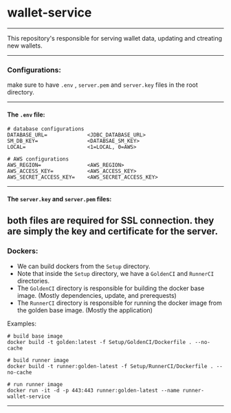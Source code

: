 # wallet-service

---

This repository's responsible for serving wallet data, updating and ctreating new wallets. 

---

### Configurations:
make sure to have `.env` , `server.pem` and  `server.key` files in the root directory.

---

#### The `.env` file:
```.dotenv
# database configurations
DATABASE_URL=             <JDBC_DATABASE_URL>
SM_DB_KEY=                <DATABSAE_SM_KEY>
LOCAL=                    <1=LOCAL, 0=AWS>

# AWS configurations
AWS_REGION=               <AWS_REGION>
AWS_ACCESS_KEY=           <AWS_ACCESS_KEY>
AWS_SECRET_ACCESS_KEY=    <AWS_SECRET_ACCESS_KEY>
```
---

#### The `server.key` and `server.pem` files:
both files are required for SSL connection.
they are simply the key and certificate for the server.
---

### Dockers:

- We can build dockers from the `Setup` directory. 
- Note that inside the `Setup` directory, we have a `GoldenCI` and `RunnerCI` directories.
- The `GoldenCI` directory is responsible for building the docker base image. (Mostly dependencies, update, and prerequests)
- The `RunnerCI` directory is responsible for running the docker image from the golden base image. (Mostly the application)

Examples:
```shell
# build base image
docker build -t golden:latest -f Setup/GoldenCI/Dockerfile . --no-cache

# build runner image
docker build -t runner:golden-latest -f Setup/RunnerCI/Dockerfile . --no-cache

# run runner image
docker run -it -d -p 443:443 runner:golden-latest --name runner-wallet-service
```
---
